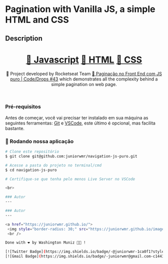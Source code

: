 # Pagination with Vanilla JS, a simple HTML and CSS
## Description
<p align="center"></p>
<h1 align="center">
    <a href="https://developer.mozilla.org/en-US/docs/Web/JavaScript">🔗 Javascript</a>
    <a href="https://developer.mozilla.org/pt-BR/docs/Web/HTML">🔗 HTML</a>
    <a href="https://developer.mozilla.org/pt-BR/docs/Web/CSS">🔗 CSS</a>
</h1>
<p align="center">🚀 Project developed by Rocketseat Team <a href="https://www.youtube.com/watch?v=6-VDE3H9-WU">🔗 Paginação no Front End com JS puro | Code/Drops #43</a> which demonstrates all the complexity behind a simple pagination on web page.</p>
<br>

### Pré-requisitos

Antes de começar, você vai precisar ter instalado em sua máquina as seguintes ferramentas:
[Git](https://git-scm.com) e [VSCode](https://nodejs.org/en/), este último é opcional, mas facilita bastante.

### 🎲 Rodando nossa aplicação

```bash
# Clone este repositório
$ git clone git@github.com:juniorwmr/navigation-js-puro.git

# Acesse a pasta do projeto no terminal/cmd
$ cd navigation-js-puro

# Certifique-se que tenha pelo menos Live Server no VSCode

<br>

### Autor
---

### Autor
---

<a href="https://juniorwmr.github.io/">
 <img style="border-radius: 30;" src="https://juniorwmr.github.io/images/washington-muniz.jpg" width="100px;" alt=""/>
 <br />

Done with ❤️ by Washington Muniz 👋🏽 !

[![Twitter Badge](https://img.shields.io/badge/-@juniorwmr-1ca0f1?style=flat-square&labelColor=1ca0f1&logo=twitter&logoColor=white&link=https://twitter.com/juniorwmr)](https://twitter.com/juniorwmr) [![Linkedin Badge](https://img.shields.io/badge/-Washington-blue?style=flat-square&logo=Linkedin&logoColor=white&link=https://www.linkedin.com/in/juniorwmr/)](https://www.linkedin.com/in/juniorwmr/) 
[![Gmail Badge](https://img.shields.io/badge/-juniorwmr@gmail.com-c14438?style=flat-square&logo=Gmail&logoColor=white&link=mailto:juniorripardo@gmail.com)](mailto:juniorripardo@gmail.com)